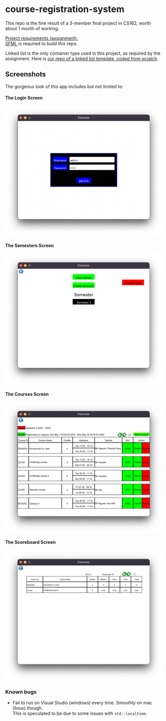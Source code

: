 # course-registration-system

This repo is the fine result of a 3-member final project in CS162, worth about 1 month of working.<br>

[Project requirements (assignment).](https://docs.google.com/document/d/1EXQDAvl1hbWw5FImVf2zJE33aTCnS1ZVcAACebu697E/edit) <br>
[SFML](https://www.sfml-dev.org) is required to build this repo.<br>

Linked list is the only container type used in this project, as required by the assignment. Here is [our repo of a linked list template, coded from scratch](https://github.com/sxweetlollipop2912/linked-list-template).

## Screenshots
The gorgeous look of this app includes but not limited to:<br>
#### The Login Screen
<img src="https://github.com/sxweetlollipop2912/course-registration-system/blob/main/screenshots/login.png" alt="login screen" width="500"/><br>
#### The Semesters Screen
<img src="https://github.com/sxweetlollipop2912/course-registration-system/blob/main/screenshots/semesters.png" alt="semesters screen" width="500"/><br>
#### The Courses Screen
<img src="https://github.com/sxweetlollipop2912/course-registration-system/blob/main/screenshots/courses.png" alt="courses screen" width="500"/><br>
#### The Scoreboard Screen
<img src="https://github.com/sxweetlollipop2912/course-registration-system/blob/main/screenshots/scoreboard.png" alt="scoreboard screen" width="500"/>

### Known bugs
- Fail to run on Visual Studio (windows) every time. Smoothly on mac (linux) though.<br>
This is speculated to be due to some issues with `std::localtime`.
